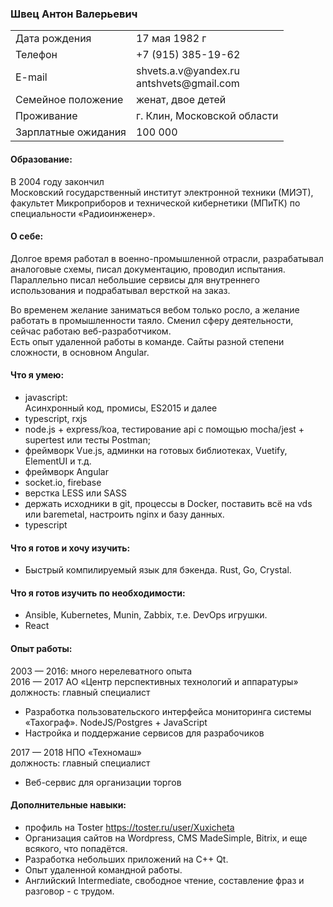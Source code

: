 ### Швец Антон Валерьевич
<table>
  <tr>
    <td>Дата рождения</td>
    <td>17 мая 1982 г</td>
  </tr>
  <tr>
    <td>Телефон</td>
    <td>+7 (915) 385-19-62</td>
  </tr>
  <tr>
    <td>E-mail</td>
    <td>shvets.a.v@yandex.ru<br>antshvets@gmail.com</td>
  </tr>
  <tr>
    <td>Семейное положение</td>
    <td>женат, двое детей</td>
  </tr>
  <tr>
    <td>Проживание</td>
    <td>г. Клин, Московской области</td>
  </tr>
  <tr>
    <td>Зарплатные ожидания</td>
    <td>100 000</td>
  </tr>
</table>

#### Образование:
В 2004 году закончил<br>
Московский государственный институт электронной техники (МИЭТ),<br>
факультет Микроприборов и технической кибернетики (МПиТК) по специальности «Радиоинженер».
#### О себе:
Долгое время работал в военно-промышленной отрасли, разрабатывал аналоговые схемы, писал документацию, проводил испытания. Параллельно писал небольшие сервисы для внутреннего использования и подрабатывал версткой на заказ.<br>

Во временем желание заниматься вебом только росло, а желание работать в промышленности таяло. Сменил сферу деятельности, сейчас работаю веб-разработчиком.<br>
Есть опыт удаленной работы в команде. 
Сайты разной степени сложности, в основном Angular.<br>
#### Что я умею:
* javascript:<br>
Асинхронный код, промисы, ES2015 и далее <br>
* typescript, rxjs <br>
* node.js + express/koa, тестирование api с помощью mocha/jest + supertest или тесты Postman;<br>
* фреймворк Vue.js,  админки на готовых библиотеках, Vuetify, ElementUI и т.д.<br>
* фреймворк Angular<br>
* socket.io, firebase
* верстка LESS или SASS<br>
* держать исходники в git, процессы в Docker, поставить всё на vds или baremetal, настроить nginx и базу данных.<br>
* typescript<br>
#### Что я готов и хочу изучить:
* Быстрый компилируемый язык для бэкенда. Rust, Go, Crystal.<br>
#### Что я готов изучить по необходимости:
* Ansible, Kubernetes, Munin, Zabbix, т.е. DevOps игрушки.<br>
* React
#### Опыт работы:
2003 — 2016:  много нерелеватного опыта<br>
2016 — 2017	АО «Центр перспективных технологий и аппаратуры»<br>
должность: главный специалист<br>
*	Разработка пользовательского интерфейса мониторинга системы «Тахограф». NodeJS/Postgres + JavaScript
*	Настройка и поддержание сервисов для разрабочиков

2017 — 2018 НПО «Техномаш»<br>
должность: главный специалист<br>
* Веб-сервис для организации торгов

#### Дополнительные навыки:
* профиль на Toster https://toster.ru/user/Xuxicheta
* Организация сайтов на Wordpress, CMS MadeSimple, Bitrix, и еще всякого, что попадётся.
* Разработка небольших приложений на C++ Qt.
* Опыт удаленной командной работы.
* Английский Intermediate, свободное чтение, составление фраз и разговор - с трудом.

